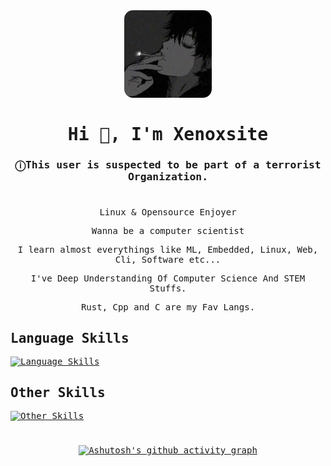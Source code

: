 <div align="center" style="font-family:monospace;">
  
<img src="https://github.com/xenoxsite/avatars/blob/main/image/Xenoxsite.png?raw=true" alt="drawing" style="border-radius:10%;width:140px"/>
  
<h1 align="center">Hi 👋, I'm Xenoxsite</h1>


<h3 align="center">ⓘThis user is suspected to be part of a terrorist Organization.</h3>

#

Linux & Opensource Enjoyer

Wanna be a computer scientist

I learn almost everythings like ML, Embedded, Linux, Web, Cli, Software etc...

I've Deep Understanding Of Computer Science And STEM Stuffs.

Rust, Cpp and C are my Fav Langs.

<div align="left">

## Language Skills

[![Language Skills](https://skillicons.dev/icons?i=rust,c,cpp,nix,py,lua,bash,js,ts,md,html,css&theme=dark)](https://skillicons.dev)

## Other Skills

[![Other Skills](https://skillicons.dev/icons?i=actix,linux,git,github,vim,neovim,react,next,nodejs,express,mongodb,tauri&theme=dark)](https://skillicons.dev)


</div>

#

[![Ashutosh's github activity graph](https://github-readme-activity-graph.vercel.app/graph?username=Xenoxsite&theme=react-dark)](https://github.com/ashutosh00710/github-readme-activity-graph)
